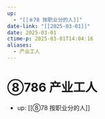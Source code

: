 ```yaml
---
up:
  - "[[⑧78 按职业分的人]]"
date-link: "[[2025-03-01]]"
date: 2025-03-01
ctime-p: 2025-03-01T14:04:16
aliases:
  - 产业工人
---
```


# ⑧786 产业工人

- up: [[⑧78 按职业分的人]]

